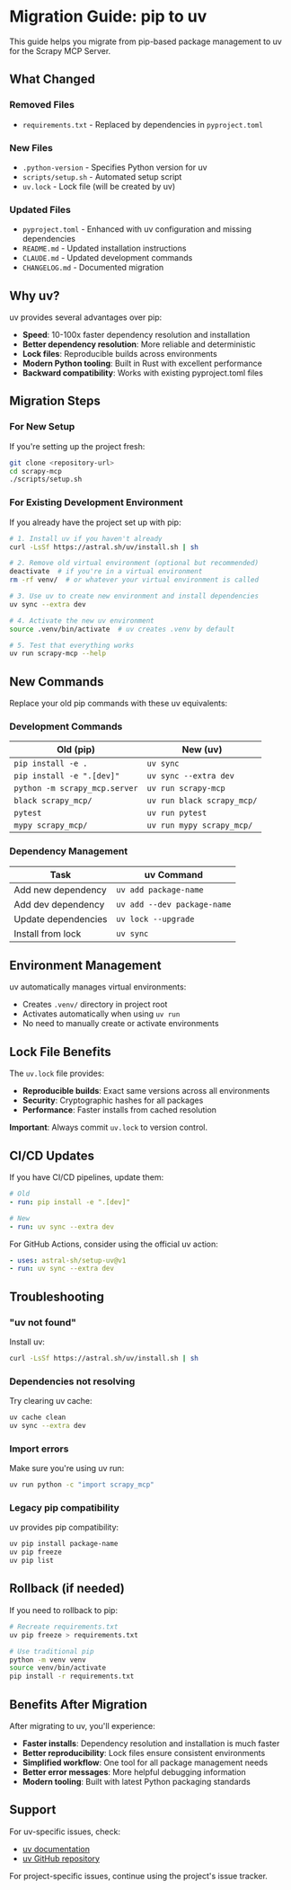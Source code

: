 # Migration Guide: pip to uv

This guide helps you migrate from pip-based package management to uv for the Scrapy MCP Server.

## What Changed

### Removed Files
- `requirements.txt` - Replaced by dependencies in `pyproject.toml`

### New Files
- `.python-version` - Specifies Python version for uv
- `scripts/setup.sh` - Automated setup script
- `uv.lock` - Lock file (will be created by uv)

### Updated Files
- `pyproject.toml` - Enhanced with uv configuration and missing dependencies
- `README.md` - Updated installation instructions
- `CLAUDE.md` - Updated development commands
- `CHANGELOG.md` - Documented migration

## Why uv?

uv provides several advantages over pip:

- **Speed**: 10-100x faster dependency resolution and installation
- **Better dependency resolution**: More reliable and deterministic
- **Lock files**: Reproducible builds across environments
- **Modern Python tooling**: Built in Rust with excellent performance
- **Backward compatibility**: Works with existing pyproject.toml files

## Migration Steps

### For New Setup

If you're setting up the project fresh:

```bash
git clone <repository-url>
cd scrapy-mcp
./scripts/setup.sh
```

### For Existing Development Environment

If you already have the project set up with pip:

```bash
# 1. Install uv if you haven't already
curl -LsSf https://astral.sh/uv/install.sh | sh

# 2. Remove old virtual environment (optional but recommended)
deactivate  # if you're in a virtual environment
rm -rf venv/  # or whatever your virtual environment is called

# 3. Use uv to create new environment and install dependencies
uv sync --extra dev

# 4. Activate the new uv environment
source .venv/bin/activate  # uv creates .venv by default

# 5. Test that everything works
uv run scrapy-mcp --help
```

## New Commands

Replace your old pip commands with these uv equivalents:

### Development Commands

| Old (pip) | New (uv) |
|-----------|----------|
| `pip install -e .` | `uv sync` |
| `pip install -e ".[dev]"` | `uv sync --extra dev` |
| `python -m scrapy_mcp.server` | `uv run scrapy-mcp` |
| `black scrapy_mcp/` | `uv run black scrapy_mcp/` |
| `pytest` | `uv run pytest` |
| `mypy scrapy_mcp/` | `uv run mypy scrapy_mcp/` |

### Dependency Management

| Task | uv Command |
|------|------------|
| Add new dependency | `uv add package-name` |
| Add dev dependency | `uv add --dev package-name` |
| Update dependencies | `uv lock --upgrade` |
| Install from lock | `uv sync` |

## Environment Management

uv automatically manages virtual environments:

- Creates `.venv/` directory in project root
- Activates automatically when using `uv run`
- No need to manually create or activate environments

## Lock File Benefits

The `uv.lock` file provides:

- **Reproducible builds**: Exact same versions across all environments
- **Security**: Cryptographic hashes for all packages
- **Performance**: Faster installs from cached resolution

**Important**: Always commit `uv.lock` to version control.

## CI/CD Updates

If you have CI/CD pipelines, update them:

```yaml
# Old
- run: pip install -e ".[dev]"

# New  
- run: uv sync --extra dev
```

For GitHub Actions, consider using the official uv action:

```yaml
- uses: astral-sh/setup-uv@v1
- run: uv sync --extra dev
```

## Troubleshooting

### "uv not found"

Install uv:
```bash
curl -LsSf https://astral.sh/uv/install.sh | sh
```

### Dependencies not resolving

Try clearing uv cache:
```bash
uv cache clean
uv sync --extra dev
```

### Import errors

Make sure you're using uv run:
```bash
uv run python -c "import scrapy_mcp"
```

### Legacy pip compatibility

uv provides pip compatibility:
```bash
uv pip install package-name
uv pip freeze
uv pip list
```

## Rollback (if needed)

If you need to rollback to pip:

```bash
# Recreate requirements.txt
uv pip freeze > requirements.txt

# Use traditional pip
python -m venv venv
source venv/bin/activate
pip install -r requirements.txt
```

## Benefits After Migration

After migrating to uv, you'll experience:

- **Faster installs**: Dependency resolution and installation is much faster
- **Better reproducibility**: Lock files ensure consistent environments
- **Simplified workflow**: One tool for all package management needs
- **Better error messages**: More helpful debugging information
- **Modern tooling**: Built with latest Python packaging standards

## Support

For uv-specific issues, check:
- [uv documentation](https://github.com/astral-sh/uv)
- [uv GitHub repository](https://github.com/astral-sh/uv/issues)

For project-specific issues, continue using the project's issue tracker.